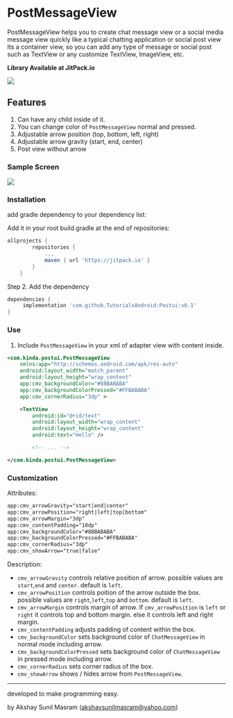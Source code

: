 # PostMessageView
PostMessageView helps you to create chat message view or a social media message view quickly like a typical chatting application or social post view
Its a container view, so you can add any type of message or social post such as TextView or any customize TextView, ImageView, etc.

**Library Available at JitPack.io**

[![](https://jitpack.io/v/TutorialsAndroid/Postui.svg)](https://jitpack.io/#TutorialsAndroid/Postui)

## Features
1. Can have any child inside of it.
2. You can change color of `PostMessageView` normal and pressed.
3. Adjustable arrow position (top, bottom, left, right)
4. Adjustable arrow gravity (start, end, center)
5. Post view without arrow

### Sample Screen
![](https://github.com/TutorialsAndroid/Postui/blob/master/art/device-2019-03-17-130446.png)

### Installation
add gradle dependency to your dependency list:

Add it in your root build.gradle at the end of repositories:

``` groovy
allprojects {
		repositories {
			...
			maven { url 'https://jitpack.io' }
		}
	}
```
Step 2. Add the dependency
``` groovy
dependencies {
	 implementation 'com.github.TutorialsAndroid:Postui:v0.1'
}
```

### Use
1. Include `PostMessageView` in your xml of adapter view with content inside.

``` xml
<com.kinda.postui.PostMessageView
	xmlns:app="http://schemas.android.com/apk/res-auto"
    android:layout_width="match_parent"
    android:layout_height="wrap_content"
    app:cmv_backgroundColor="#88BABABA"
    app:cmv_backgroundColorPressed="#FFBABABA"
    app:cmv_cornerRadius="3dp" >

    <TextView
        android:id="@+id/text"
        android:layout_width="wrap_content"
        android:layout_height="wrap_content"
        android:text="Hello" />

        <!-- ... -->

</com.kinda.postui.PostMessageView>
```


### Customization
Attributes:

``` xml
app:cmv_arrowGravity="start|end|center"
app:cmv_arrowPosition="right|left|top|bottom"
app:cmv_arrowMargin="3dp"
app:cmv_contentPadding="10dp"
app:cmv_backgroundColor="#88BABABA"
app:cmv_backgroundColorPressed="#FFBABABA"
app:cmv_cornerRadius="3dp"
app:cmv_showArrow="true|false"
```

Description:


- `cmv_arrowGravity` controls relative position of arrow. possible values are `start`,`end` and `center`. default is `left`.
- `cmv_arrowPosition` controls poition of the arrow outside the box. possible values are `right`,`left`,`top` and `bottom`. default is `left`.
- `cmv_arrowMargin` controls margin of arrow. If `cmv_arrowPosition` is `left` or `right` it controls top and bottom margin. else it controls left and right margin.
- `cmv_contentPadding` adjusts padding of content within the box.
- `cmv_backgroundColor` sets background color of `ChatMessageView` in normal mode including arrow.
- `cmv_backgroundColorPressed` sets background color of `ChatMessageView` in pressed mode including arrow.
- `cmv_cornerRadius` sets corner radius of the box.
- `cmv_showArrow` shows / hides arrow from `PostMessageView`.



----
developed to make programming easy.

by Akshay Sunil Masram (akshaysunilmasram@yahoo.com)


